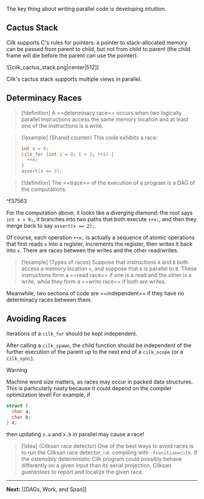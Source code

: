The key thing about writing parallel code is developing intuition.

## Cactus Stack

Cilk supports C's rules for pointers: a pointer to stack-allocated memory can be passed from parent to child, but not from child to parent (the child frame will die before the parent can use the pointer).

![[cilk_cactus_stack.png|center|512]]

Cilk's cactus stack supports multiple views in parallel.

## Determinacy Races

> [!definition]
> A ==determinacy race== occurs when two logically parallel instructions access the same memory location and at least one of the instructions is a write.

> [!example] (Shared counter)
> This code exhibits a race:
> 
> ```c
> int x = 0;
> cilk_for (int i = 0; i < 2; ++i) {
> 	++x;
> }
> assert(x == 2);
> ```

> [!definition]
> The ==trace== of the execution of a program is a DAG of the computations.

^f37563

For the computation above, it looks like a diverging diamond: the root says `int x = 0;`, it branches into two paths that both execute `++x;`, and then they merge back to say `assert(x == 2);`.

Of course, each operation `++x;` is actually a sequence of atomic operations that first reads `x` into a register, increments the register, then writes it back into `x`. There are races between the writes and the other read/writes.

> [!example] (Types of races)
> Suppose that instructions `A` and `B` both access a memory location `x`, and suppose that `A` is parallel to `B`. These instructions form a ==read race== if one is a read and the other is a write, while they form a ==write race== if both are writes.

Meanwhile, two sections of code are ==independent== if they have no determinacy races between them.

## Avoiding Races

Iterations of a `cilk_for` should be kept independent. 

After calling a `cilk_spawn`, the child function should be independent of the further execution of the parent up to the next end of a `cilk_scope` (or a `cilk_sync`).

> [!warning]
> Machine word size matters, as races may occur in packed data structures. This is particularly nasty because it could depend on the compiler optimization level! For example, if
> 
> ```c
> struct {
> 	char a;
> 	char b;
> } x;
> ```
> 
> then updating `x.a` and `x.b` in parallel may cause a race!

> [!idea] (Cilksan race detector)
> One of the best ways to avoid races is to run the Cilksan race detector, i.e. compiling with `-fsanitize=cilk`. If the ostensibly deterministic Cilk program could possibly behave differently on a given input than its serial projection, Cilksan *guarantees* to report and localize the given race.

---

**Next:** [[DAGs, Work, and Span]]
